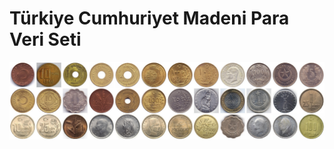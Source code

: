 # Türkiye Cumhuriyet Madeni Para Veri Seti

![image](https://github.com/hsyntemiz/TurCoins/blob/main/Image/3xv3data.jpg)
